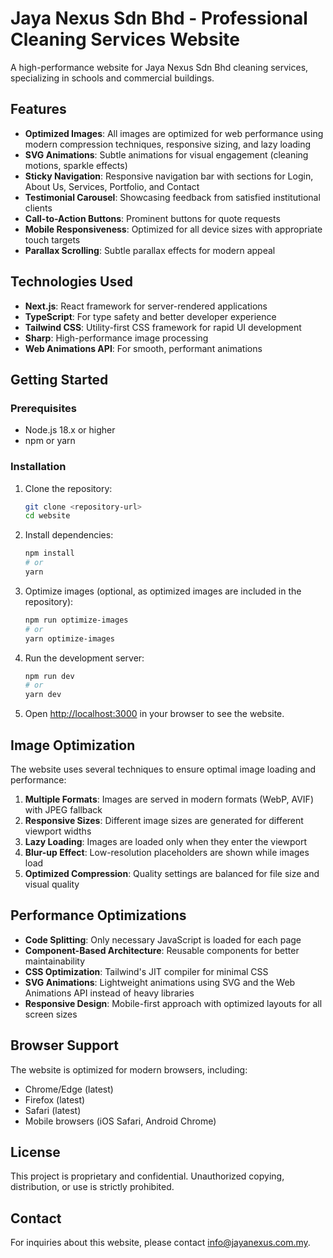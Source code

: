 # Jaya Nexus Sdn Bhd - Professional Cleaning Services Website

A high-performance website for Jaya Nexus Sdn Bhd cleaning services, specializing in schools and commercial buildings.

## Features

- **Optimized Images**: All images are optimized for web performance using modern compression techniques, responsive sizing, and lazy loading
- **SVG Animations**: Subtle animations for visual engagement (cleaning motions, sparkle effects)
- **Sticky Navigation**: Responsive navigation bar with sections for Login, About Us, Services, Portfolio, and Contact
- **Testimonial Carousel**: Showcasing feedback from satisfied institutional clients
- **Call-to-Action Buttons**: Prominent buttons for quote requests
- **Mobile Responsiveness**: Optimized for all device sizes with appropriate touch targets
- **Parallax Scrolling**: Subtle parallax effects for modern appeal

## Technologies Used

- **Next.js**: React framework for server-rendered applications
- **TypeScript**: For type safety and better developer experience
- **Tailwind CSS**: Utility-first CSS framework for rapid UI development
- **Sharp**: High-performance image processing
- **Web Animations API**: For smooth, performant animations

## Getting Started

### Prerequisites

- Node.js 18.x or higher
- npm or yarn

### Installation

1. Clone the repository:
   ```bash
   git clone <repository-url>
   cd website
   ```

2. Install dependencies:
   ```bash
   npm install
   # or
   yarn
   ```

3. Optimize images (optional, as optimized images are included in the repository):
   ```bash
   npm run optimize-images
   # or
   yarn optimize-images
   ```

4. Run the development server:
   ```bash
   npm run dev
   # or
   yarn dev
   ```

5. Open [http://localhost:3000](http://localhost:3000) in your browser to see the website.

## Image Optimization

The website uses several techniques to ensure optimal image loading and performance:

1. **Multiple Formats**: Images are served in modern formats (WebP, AVIF) with JPEG fallback
2. **Responsive Sizes**: Different image sizes are generated for different viewport widths
3. **Lazy Loading**: Images are loaded only when they enter the viewport
4. **Blur-up Effect**: Low-resolution placeholders are shown while images load
5. **Optimized Compression**: Quality settings are balanced for file size and visual quality

## Performance Optimizations

- **Code Splitting**: Only necessary JavaScript is loaded for each page
- **Component-Based Architecture**: Reusable components for better maintainability
- **CSS Optimization**: Tailwind's JIT compiler for minimal CSS
- **SVG Animations**: Lightweight animations using SVG and the Web Animations API instead of heavy libraries
- **Responsive Design**: Mobile-first approach with optimized layouts for all screen sizes

## Browser Support

The website is optimized for modern browsers, including:

- Chrome/Edge (latest)
- Firefox (latest)
- Safari (latest)
- Mobile browsers (iOS Safari, Android Chrome)

## License

This project is proprietary and confidential. Unauthorized copying, distribution, or use is strictly prohibited.

## Contact

For inquiries about this website, please contact [info@jayanexus.com.my](mailto:info@jayanexus.com.my).
